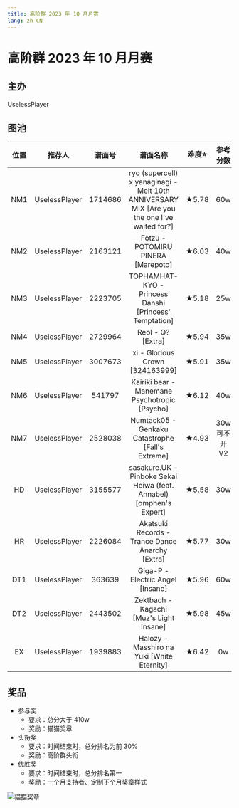 ```yaml
---
title: 高阶群 2023 年 10 月月赛
lang: zh-CN
---
```


# 高阶群 2023 年 10 月月赛

## 主办

UselessPlayer

## 图池

| 位置 | 推荐人 | 谱面号 | 谱面名称 | 难度⭐️ | 参考分数 |
| :-: | :-: | :-: | :-: | :-: | :-: |
| NM1 | UselessPlayer | 1714686 | ryo (supercell) x yanaginagi - Melt 10th ANNIVERSARY MIX [Are you the one I've waited for?] | ★5.78 | 60w |
| NM2 | UselessPlayer | 2163121 | Fotzu - POTOMIRU PINERA [Marepoto] | ★6.03 | 40w |
| NM3 | UselessPlayer | 2223705 | TOPHAMHAT-KYO - Princess Danshi [Princess' Temptation] | ★5.18 | 25w |
| NM4 | UselessPlayer | 2729964 |                      Reol - Q? [Extra]                       | ★5.94 | 35w |
| NM5 | UselessPlayer | 3007673 | xi - Glorious Crown [324163999] | ★5.91 | 35w |
| NM6 | UselessPlayer | 541797 | Kairiki bear - Manemane Psychotropic [Psycho] | ★6.12 | 40w |
| NM7 | UselessPlayer | 2528038 | Numtack05 - Genkaku Catastrophe [Fall's Extreme] | ★4.93 | 30w<br />可不开 V2 |
| HD | UselessPlayer | 3155577 | sasakure.UK - Pinboke Sekai Heiwa (feat. Annabel) [omphen's Expert] | ★5.58 | 30w |
| HR | UselessPlayer | 2226084 | Akatsuki Records - Trance Dance Anarchy [Extra] | ★5.77 | 30w |
| DT1 | UselessPlayer | 363639 | Giga-P - Electric Angel [Insane] | ★5.96 | 60w |
| DT2 | UselessPlayer | 2443502 | Zektbach - Kagachi [Muz's Light Insane] | ★5.98 | 45w |
| EX | UselessPlayer | 1939883 | Halozy - Masshiro na Yuki [White Eternity] | ★6.42 | 0w |

## 奖品

- 参与奖
  - 要求：总分大于 410w
  - 奖励：猫猫奖章
- 头衔奖
  - 要求：时间结束时，总分排名为前 30%
  - 奖励：高阶群头衔
- 优胜奖
  - 要求：时间结束时，总分排名第一
  - 奖励：一个月支持者、定制下个月奖章样式

![猫猫奖章](/images/HOC/HOC23OCT.png)